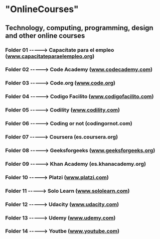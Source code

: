# "OnlineCourses"
## Technology, computing, programming, design and other online courses 
### Folder 01 -----> Capacítate para el empleo (www.capacitateparaelempleo.org)
### Folder 02 -----> Code Academy (www.codecademy.com)
### Folder 03 -----> Code.org (www.code.org)
### Folder 04 -----> Codigo Facilito (www.codigofacilito.com)
### Folder 05 -----> Codility (www.codility.com)
### Folder 06 -----> Coding or not (codingornot.com)
### Folder 07 -----> Coursera (es.coursera.org)
### Folder 08 -----> Geeksforgeeks (www.geeksforgeeks.org)
### Folder 09 -----> Khan Academy (es.khanacademy.org)
### Folder 10 -----> Platzi (www.platzi.com)
### Folder 11 -----> Solo Learn (www.sololearn.com)
### Folder 12 -----> Udacity (www.udacity.com)
### Folder 13 -----> Udemy (www.udemy.com)
### Folder 14 -----> Youtbe (www.youtube.com)
